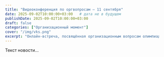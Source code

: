 ```yaml
---
title: "Видеоконференция по оргвопросам — 11 сентября"
date: 2025-09-02T10:00:00+03:00   # дата не в будущем
publishDate: 2025-09-02T10:00:00+03:00
draft: false
categories: ["Организационный момент"]
cover: "/img/vks.png"
excerpt: "Онлайн-встреча, посвящённая организационным вопросам олимпиады."
---
```

Текст новости…

